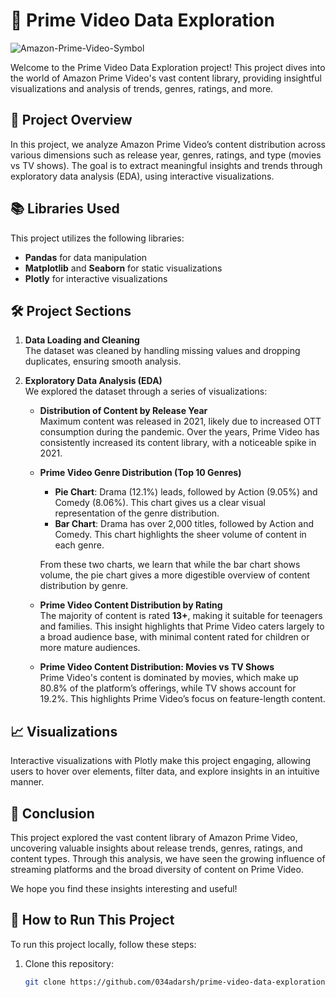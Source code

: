 # 🎥 Prime Video Data Exploration

![Amazon-Prime-Video-Symbol](https://github.com/user-attachments/assets/d7fb3c9b-458c-4747-ae02-0ac0e3c90cf8)


Welcome to the Prime Video Data Exploration project! This project dives into the world of Amazon Prime Video's vast content library, providing insightful visualizations and analysis of trends, genres, ratings, and more.

## 📑 Project Overview

In this project, we analyze Amazon Prime Video’s content distribution across various dimensions such as release year, genres, ratings, and type (movies vs TV shows). The goal is to extract meaningful insights and trends through exploratory data analysis (EDA), using interactive visualizations.

## 📚 Libraries Used

This project utilizes the following libraries:
- **Pandas** for data manipulation
- **Matplotlib** and **Seaborn** for static visualizations
- **Plotly** for interactive visualizations

## 🛠️ Project Sections

1. **Data Loading and Cleaning**  
   The dataset was cleaned by handling missing values and dropping duplicates, ensuring smooth analysis.

2. **Exploratory Data Analysis (EDA)**  
   We explored the dataset through a series of visualizations:

   - **Distribution of Content by Release Year**  
     Maximum content was released in 2021, likely due to increased OTT consumption during the pandemic. Over the years, Prime Video has consistently increased its content library, with a noticeable spike in 2021.

   - **Prime Video Genre Distribution (Top 10 Genres)**  
     - **Pie Chart**: Drama (12.1%) leads, followed by Action (9.05%) and Comedy (8.06%). This chart gives us a clear visual representation of the genre distribution.
     - **Bar Chart**: Drama has over 2,000 titles, followed by Action and Comedy. This chart highlights the sheer volume of content in each genre.
     
     From these two charts, we learn that while the bar chart shows volume, the pie chart gives a more digestible overview of content distribution by genre.

   - **Prime Video Content Distribution by Rating**  
     The majority of content is rated **13+**, making it suitable for teenagers and families. This insight highlights that Prime Video caters largely to a broad audience base, with minimal content rated for children or more mature audiences.

   - **Prime Video Content Distribution: Movies vs TV Shows**  
     Prime Video's content is dominated by movies, which make up 80.8% of the platform’s offerings, while TV shows account for 19.2%. This highlights Prime Video’s focus on feature-length content.

## 📈 Visualizations

Interactive visualizations with Plotly make this project engaging, allowing users to hover over elements, filter data, and explore insights in an intuitive manner.

## 🏁 Conclusion

This project explored the vast content library of Amazon Prime Video, uncovering valuable insights about release trends, genres, ratings, and content types. Through this analysis, we have seen the growing influence of streaming platforms and the broad diversity of content on Prime Video.

We hope you find these insights interesting and useful!

## 📎 How to Run This Project

To run this project locally, follow these steps:
1. Clone this repository:  
   ```bash
   git clone https://github.com/034adarsh/prime-video-data-exploration.git

